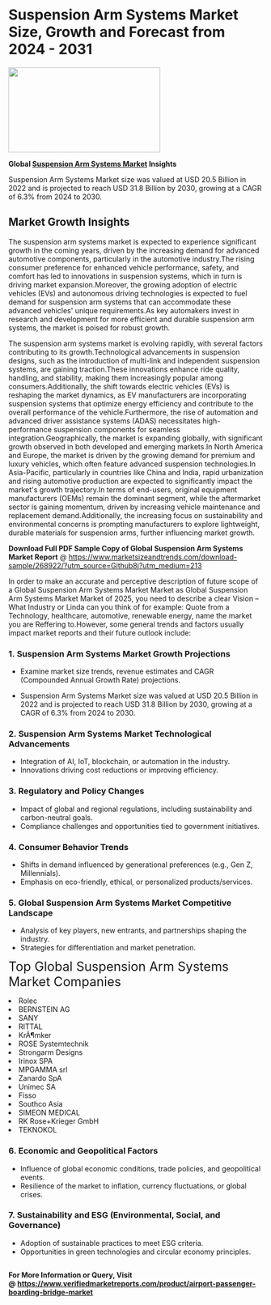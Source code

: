 <H1>Suspension Arm Systems Market Size, Growth and Forecast from 2024 - 2031</H1><img class="aligncenter size-medium wp-image-584254" src="https://thirdeyenews.in/wp-content/uploads/2024/09/Global-Market-Research-300x168.jpeg" alt="" width="300" height="168" /><p><strong>Global&nbsp;<a href="https://www.marketsizeandtrends.com/download-sample/268922/?utm_source=Github8j?utm_medium=213">Suspension Arm Systems Market</a> Insights</strong></p><p>Suspension Arm Systems Market size was valued at USD 20.5 Billion in 2022 and is projected to reach USD 31.8 Billion by 2030, growing at a CAGR of 6.3% from 2024 to 2030.</p><p><h2>Market Growth Insights</h2> <p>The suspension arm systems market is expected to experience significant growth in the coming years, driven by the increasing demand for advanced automotive components, particularly in the automotive industry.The rising consumer preference for enhanced vehicle performance, safety, and comfort has led to innovations in suspension systems, which in turn is driving market expansion.Moreover, the growing adoption of electric vehicles (EVs) and autonomous driving technologies is expected to fuel demand for suspension arm systems that can accommodate these advanced vehicles' unique requirements.As key automakers invest in research and development for more efficient and durable suspension arm systems, the market is poised for robust growth.</p> <p>The suspension arm systems market is evolving rapidly, with several factors contributing to its growth.Technological advancements in suspension designs, such as the introduction of multi-link and independent suspension systems, are gaining traction.These innovations enhance ride quality, handling, and stability, making them increasingly popular among consumers.Additionally, the shift towards electric vehicles (EVs) is reshaping the market dynamics, as EV manufacturers are incorporating suspension systems that optimize energy efficiency and contribute to the overall performance of the vehicle.Furthermore, the rise of automation and advanced driver assistance systems (ADAS) necessitates high-performance suspension components for seamless integration.Geographically, the market is expanding globally, with significant growth observed in both developed and emerging markets.In North America and Europe, the market is driven by the growing demand for premium and luxury vehicles, which often feature advanced suspension technologies.In Asia-Pacific, particularly in countries like China and India, rapid urbanization and rising automotive production are expected to significantly impact the market's growth trajectory.In terms of end-users, original equipment manufacturers (OEMs) remain the dominant segment, while the aftermarket sector is gaining momentum, driven by increasing vehicle maintenance and replacement demand.Additionally, the increasing focus on sustainability and environmental concerns is prompting manufacturers to explore lightweight, durable materials for suspension arms, further influencing market growth.</p> <p><span class=""><strong>Download Full PDF Sample Copy of Global Suspension Arm Systems Market Report</strong> @ <a href="https://www.marketsizeandtrends.com/download-sample/268922/?utm_source=Github8j?utm_medium=213" target="_blank">https://www.marketsizeandtrends.com/download-sample/268922/?utm_source=Github8j?utm_medium=213</a></span></p><p>In order to make an accurate and perceptive description of future scope of a Global&nbsp;Suspension Arm Systems Market Market as Global&nbsp;Suspension Arm Systems Market Market of 2025, you need to describe a clear Vision &ndash; What Industry or Linda can you think of for example: Quote from a Technology, healthcare, automotive, renewable energy, name the market you are Reffering to.However, some general trends and factors usually impact market reports and their future outlook include:</p><h3>1.&nbsp;<strong>Suspension Arm Systems Market Growth Projections</strong></h3><ul><li>Examine market size trends, revenue estimates and CAGR (Compounded Annual Growth Rate) projections.</li><li><p>Suspension Arm Systems Market size was valued at USD 20.5 Billion in 2022 and is projected to reach USD 31.8 Billion by 2030, growing at a CAGR of 6.3% from 2024 to 2030.</p></li></ul><h3>2.&nbsp;<strong>Suspension Arm Systems Market Technological Advancements</strong></h3><ul><li>Integration of AI, IoT, blockchain, or automation in the industry.</li><li>Innovations driving cost reductions or improving efficiency.</li></ul><h3>3.&nbsp;<strong>Regulatory and Policy Changes</strong></h3><ul><li>Impact of global and regional regulations, including sustainability and carbon-neutral goals.</li><li>Compliance challenges and opportunities tied to government initiatives.</li></ul><h3>4.&nbsp;<strong>Consumer Behavior Trends</strong></h3><ul><li>Shifts in demand influenced by generational preferences (e.g., Gen Z, Millennials).</li><li>Emphasis on eco-friendly, ethical, or personalized products/services.</li></ul><h3>5.&nbsp;<strong>Global Suspension Arm Systems Market Competitive Landscape</strong></h3><ul><li>Analysis of key players, new entrants, and partnerships shaping the industry.</li><li>Strategies for differentiation and market penetration.</li></ul><p data-pm-slice="1 1 []"><span style="color: inherit; font-family: inherit; font-size: 25px;">Top Global Suspension Arm Systems Market Companies</span></p><div class="" data-test-id=""><p><li>Rolec</li><li> BERNSTEIN AG</li><li> SANY</li><li> RITTAL</li><li> KrÃ¶mker</li><li> ROSE Systemtechnik</li><li> Strongarm Designs</li><li> Irinox SPA</li><li> MPGAMMA srl</li><li> Zanardo SpA</li><li> Unimec SA</li><li> Fisso</li><li> Southco Asia</li><li> SIMEON MEDICAL</li><li> RK Rose+Krieger GmbH</li><li> TEKNOKOL</li></p></div><h3>6.&nbsp;<strong>Economic and Geopolitical Factors</strong></h3><ul><li>Influence of global economic conditions, trade policies, and geopolitical events.</li><li>Resilience of the market to inflation, currency fluctuations, or global crises.</li></ul><h3>7.&nbsp;<strong>Sustainability and ESG (Environmental, Social, and Governance)</strong></h3><ul><li>Adoption of sustainable practices to meet ESG criteria.</li><li>Opportunities in green technologies and circular economy principles.</li></ul><h2><strong style="font-size: 14px;">For More Information or Query, Visit @&nbsp;</strong><a style="background-color: #ffffff; font-size: 14px;" href="https://www.marketsizeandtrends.com/report/suspension-arm-systems-market/" target="_blank">https://www.verifiedmarketreports.com/product/airport-passenger-boarding-bridge-market</a></h2>